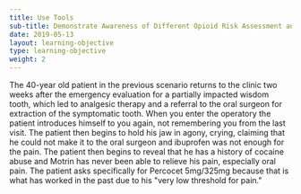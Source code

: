 ```yaml
---
title: Use Tools 
sub-title: Demonstrate Awareness of Different Opioid Risk Assessment and Drug Monitoring Tools That Help to Identify At-Risk Patients 
date: 2019-05-13
layout: learning-objective
type: learning-objective
weight: 2
---
```

The 40-year old patient in the previous scenario returns to the clinic two
weeks after the emergency evaluation for a partially impacted wisdom tooth,
which led to analgesic therapy and a referral to the oral surgeon for
extraction of the symptomatic tooth. When you enter the operatory the patient
introduces himself to you again, not remembering you from the last visit. The
patient then begins to hold his jaw in agony, crying, claiming that he could
not make it to the oral surgeon and ibuprofen was not enough for the pain. The
patient then begins to reveal that he has a history of cocaine abuse and Motrin
has never been able to relieve his pain, especially oral pain. The patient asks
specifically for Percocet 5mg/325mg because that is what has worked in the past
due to his "very low threshold for pain."
